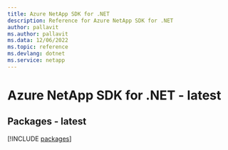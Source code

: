 ```yaml
---
title: Azure NetApp SDK for .NET
description: Reference for Azure NetApp SDK for .NET
author: pallavit
ms.author: pallavit
ms.data: 12/06/2022
ms.topic: reference
ms.devlang: dotnet
ms.service: netapp
---
```

# Azure NetApp SDK for .NET - latest
## Packages - latest
[!INCLUDE [packages](netapp-index.md)]